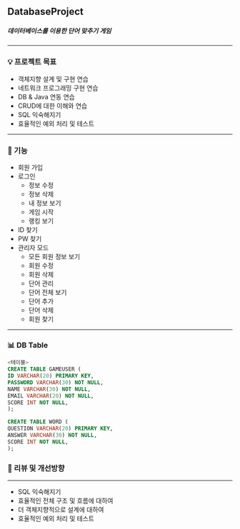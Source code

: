 ## DatabaseProject
##### 데이터베이스를 이용한 단어 맞추기 게임
---


### 💡 프로젝트 목표

- 객체지향 설계 및 구현 연습
- 네트워크 프로그래밍 구현 연습
- DB & Java 연동 연습
- CRUD에 대한 이해와 연습
- SQL 익숙해지기
- 효율적인 예외 처리 및 테스트 

---

### 📃 기능

- 회원 가입
- 로그인
  - 정보 수정 
  - 정보 삭제
  - 내 정보 보기
  - 게임 시작
  - 랭킹 보기
- ID 찾기
- PW 찾기
- 관리자 모드
  - 모든 회원 정보 보기
  - 회원 수정
  - 회원 삭제
  - 단어 관리
   - 단어 전체 보기
   - 단어 추가
   - 단어 삭제
  - 회원 찾기

---

### 📊 DB Table
```sql
<테이블>
CREATE TABLE GAMEUSER (
ID VARCHAR(20) PRIMARY KEY,
PASSWORD VARCHAR(30) NOT NULL,
NAME VARCHAR(30) NOT NULL,
EMAIL VARCHAR(20) NOT NULL,
SCORE INT NOT NULL,
);

CREATE TABLE WORD (
QUESTION VARCHAR(20) PRIMARY KEY,
ANSWER VARCHAR(30) NOT NULL,
SCORE INT NOT NULL,
);
```


### 📑 리뷰 및 개선방향

---

- SQL 익숙해지기
- 효율적인 전체 구조 및 흐름에 대하여
- 더 객체지향적으로 설계에 대하여
- 효율적인 예외 처리 및 테스트 

